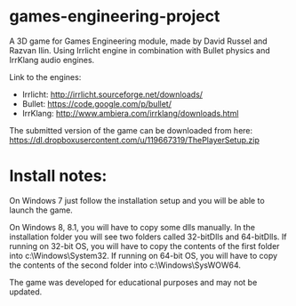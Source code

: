 games-engineering-project
=========================

A 3D game for Games Engineering module, made by David Russel and Razvan Ilin. 
Using Irrlicht engine in combination with Bullet physics and IrrKlang audio engines.

Link to the engines:
* Irrlicht: http://irrlicht.sourceforge.net/downloads/
* Bullet: https://code.google.com/p/bullet/
* IrrKlang: http://www.ambiera.com/irrklang/downloads.html

The submitted version of the game can be downloaded from here: https://dl.dropboxusercontent.com/u/119667319/ThePlayerSetup.zip


Install notes:
========================

On Windows 7 just follow the installation setup and you will be able to launch the game.

On Windows 8, 8.1, you will have to copy some dlls manually. In the installation folder you will see two folders called 32-bitDlls and 64-bitDlls.
If running on 32-bit OS, you will have to copy the contents of the first folder into c:\Windows\System32.
If running on 64-bit OS, you will have to copy the contents of the second folder into c:\Windows\SysWOW64.


The game was developed for educational purposes and may not be updated.
